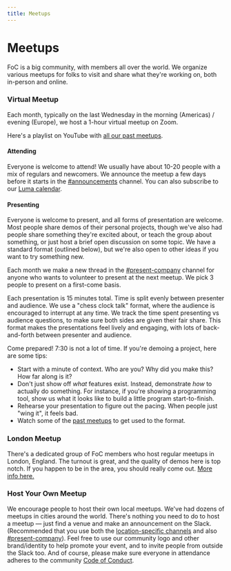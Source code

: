 ```yaml
---
title: Meetups
---
```


# Meetups

FoC is a big community, with members all over the world. We organize various meetups for folks to visit and share what they're working on, both in-person and online.

### Virtual Meetup
Each month, typically on the last Wednesday in the morning (Americas) / evening (Europe), we host a 1-hour virtual meetup on Zoom.

Here's a playlist on YouTube with [all our past meetups](https://www.youtube.com/playlist?list=PLCC8lmauZTzeEP7mIsOOI4HKeeyBN2rIy).

#### Attending
Everyone is welcome to attend! We usually have about 10-20 people with a mix of regulars and newcomers. We announce the meetup a few days before it starts in the [#announcements](/member-handbook#announcements) channel. You can also subscribe to our [Luma calendar](https://luma.com/feelingofcomputing).

#### Presenting
Everyone is welcome to present, and all forms of presentation are welcome. Most people share demos of their personal projects, though we've also had people share something they're excited about, or teach the group about something, or just host a brief open discussion on some topic. We have a standard format (outlined below), but we're also open to other ideas if you want to try something new.

Each month we make a new thread in the [#present-company](/member-handbook#present-company) channel for anyone who wants to volunteer to present at the next meetup. We pick 3 people to present on a first-come basis.

Each presentation is 15 minutes total. Time is split evenly between presenter and audience. We use a "chess clock talk" format, where the audience is encouraged to interrupt at any time. We track the time spent presenting vs audience questions, to make sure both sides are given their fair share. This format makes the presentations feel lively and engaging, with lots of back-and-forth between presenter and audience.

Come prepared! 7:30 is not a lot of time. If you're demoing a project, here are some tips:
* Start with a minute of context. Who are you? Why did you make this? How far along is it?
* Don't just show off _what_ features exist. Instead, demonstrate _how_ to actually do something. For instance, if you're showing a programming tool, show us what it looks like to build a little program start-to-finish.
* Rehearse your presentation to figure out the pacing. When people just "wing it", it feels bad.
* Watch some of the [past meetups](https://www.youtube.com/playlist?list=PLCC8lmauZTzeEP7mIsOOI4HKeeyBN2rIy) to get used to the format.

### London Meetup
There's a dedicated group of FoC members who host regular meetups in London, England. The turnout is great, and the quality of demos here is top notch. If you happen to be in the area, you should really come out. [More info here.](https://lu.ma/foclondon)

### Host Your Own Meetup
We encourage people to host their own local meetups. We've had dozens of meetups in cities around the world. There's nothing you need to do to host a meetup — just find a venue and make an announcement on the Slack. (Recommended that you use both the [location-specific channels](/member-handbook#location-specific-channels) and also [#present-company](/member-handbook#present-company)). Feel free to use our community logo and other brand/identity to help promote your event, and to invite people from outside the Slack too. And of course, please make sure everyone in attendance adheres to the community [Code of Conduct](https://github.com/feelingofcomputing/code-of-conduct).